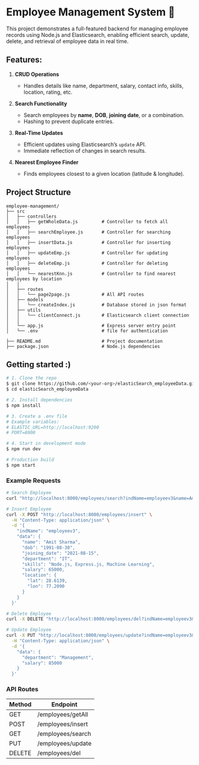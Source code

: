 # Employee Management System 🚀
This project demonstrates a full-featured backend for managing employee records using Node.js and Elasticsearch, enabling efficient search, update, delete, and retrieval of employee data in real time.


## Features:
1. **CRUD Operations**
   - Handles details like name, department, salary, contact info, skills, location, rating, etc.

2. **Search Functionality**
   - Search employees by **name**, **DOB**, **joining date**, or a combination.
   - Hashing to prevent duplicate entries.

3. **Real-Time Updates**
   - Efficient updates using Elasticsearch’s `update` API.
   - Immediate reflection of changes in search results.

4. **Nearest Employee Finder**
   - Finds employees closest to a given location (latitude & longitude).
  
## Project Structure

```
employee-management/
├── src
│   ├── controllers
│   │   ├── getWholeData.js         # Controller to fetch all employees
│   │   ├── searchEmployee.js       # Controller for searching employees
│   │   ├── insertData.js           # Controller for inserting employees
│   │   ├── updateEmp.js            # Controller for updating employees
│   │   ├── deleteEmp.js            # Controller for deleting employees
│   │   └── nearestKnn.js           # Controller to find nearest employees by location
│   │
│   ├── routes
│   │   └── page2page.js            # All API routes
│   ├── models
│   │   └── createIndex.js          # Database stored in json format
│   ├── utils
│   │   └── clientConnect.js        # Elasticsearch client connection
│   │
│   └── app.js                      # Express server entry point
│   └── .env                        # file for authentication

├── README.md                       # Project documentation
├── package.json                    # Node.js dependencies 
```
## Getting started :)
```bash
# 1. Clone the repo
$ git clone https://github.com/<your-org>/elasticSearch_employeeData.git
$ cd elasticSearch_employeeData

# 2. Install dependencies
$ npm install

# 3. Create a .env file 
# Example variables:
# ELASTIC_URL=http://localhost:9200
# PORT=8000

# 4. Start in development mode
$ npm run dev

# Production build
$ npm start
```

### Example Requests

```bash
# Search Employee
curl "http://localhost:8000/employees/search?indName=employeev3&name=Amit%20Sharma&dob=1991-08-30&joind=2021-08-15"

# Insert Employee
curl -X POST "http://localhost:8000/employees/insert" \
  -H "Content-Type: application/json" \
  -d '{
    "indName": "employeev3",
    "data": {
      "name": "Amit Sharma",
      "dob": "1991-08-30",
      "joining_date": "2021-08-15",
      "department": "IT",
      "skills": "Node.js, Express.js, Machine Learning",
      "salary": 65000,
      "location": {
        "lat": 28.6139,
        "lon": 77.2090
      }
    }
  }'

# Delete Employee
curl -X DELETE "http://localhost:8000/employees/del?indName=employeev3&name=Sneha%20Iyer&dob=1990-04-19&joind=2020-01-25"

# Update Employee
curl -X PUT "http://localhost:8000/employees/update?indName=employeev3&name=Karan%20Mehta&dob=1987-09-27&joind=2017-07-07" \
  -H "Content-Type: application/json" \
  -d '{
    "data": {
      "department": "Management",
      "salary": 85000
    }
  }'

```

### API Routes

| Method | Endpoint           |
|--------|------------------|
| GET    | /employees/getAll |
| POST   | /employees/insert |
| GET    | /employees/search |
| PUT    | /employees/update |
| DELETE | /employees/del    |


